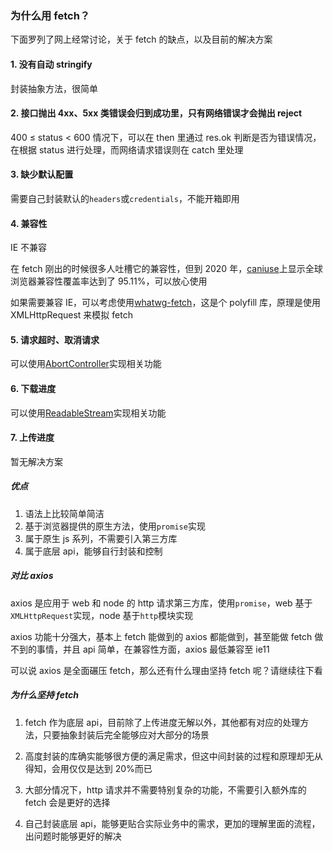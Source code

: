 ### 为什么用 fetch？

下面罗列了网上经常讨论，关于 fetch 的缺点，以及目前的解决方案

#### 1. 没有自动 stringify

封装抽象方法，很简单

#### 2. 接口抛出 4xx、5xx 类错误会归到成功里，只有网络错误才会抛出 reject

400 ≤ status < 600 情况下，可以在 then 里通过 res.ok 判断是否为错误情况，在根据 status 进行处理，而网络请求错误则在 catch 里处理

#### 3. 缺少默认配置

需要自己封装默认的`headers`或`credentials`，不能开箱即用

#### 4. 兼容性

IE 不兼容

在 fetch 刚出的时候很多人吐槽它的兼容性，但到 2020 年，[caniuse](https://caniuse.com/#search=fetch)上显示全球浏览器兼容性覆盖率达到了 95.11%，可以放心使用

如果需要兼容 IE，可以考虑使用[whatwg-fetch](https://github.com/github/fetch)，这是个 polyfill 库，原理是使用 XMLHttpRequest 来模拟 fetch

#### 5. 请求超时、取消请求

可以使用[AbortController](https://developer.mozilla.org/en-US/docs/Web/API/AbortController/AbortController)实现相关功能

#### 6. 下载进度

可以使用[ReadableStream](https://developer.mozilla.org/en-US/docs/Web/API/ReadableStream)实现相关功能

#### 7. 上传进度

暂无解决方案

##### 优点

1. 语法上比较简单简洁
2. 基于浏览器提供的原生方法，使用`promise`实现
3. 属于原生 js 系列，不需要引入第三方库
4. 属于底层 api，能够自行封装和控制

##### 对比 axios

axios 是应用于 web 和 node 的 http 请求第三方库，使用`promise`，web 基于`XMLHttpRequest`实现，node 基于`http`模块实现

axios 功能十分强大，基本上 fetch 能做到的 axios 都能做到，甚至能做 fetch 做不到的事情，并且 api 简单，在兼容性方面，axios 最低兼容至 ie11

可以说 axios 是全面碾压 fetch，那么还有什么理由坚持 fetch 呢？请继续往下看

##### 为什么坚持 fetch

1. fetch 作为底层 api，目前除了上传进度无解以外，其他都有对应的处理方法，只要抽象封装后完全能够应对大部分的场景

2. 高度封装的库确实能够很方便的满足需求，但这中间封装的过程和原理却无从得知，会用仅仅是达到 20%而已

3. 大部分情况下，http 请求并不需要特别复杂的功能，不需要引入额外库的 fetch 会是更好的选择

4. 自己封装底层 api，能够更贴合实际业务中的需求，更加的理解里面的流程，出问题时能够更好的解决
